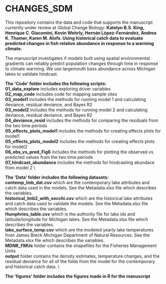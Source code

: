 # CHANGES_SDM


This repository contains the data and code that supports the manuscript currently under review at Global Change Biology: **Katelyn B.S. King, Henrique C. Giacomini, Kevin Wehrly, Hernán López-Fernández, Andrea K. Thomer, Karen M. Alofs.
Using historical catch data to evaluate predicted changes in fish relative abundance in response to a warming climate.**  

The manuscript investigates if models built using spatial environmental gradients can reliably predict population changes through time in response to climate warming. We use largemouth bass abundance across Michigan lakes to validate hindcast. 


**The 'Code' folder includes the following scripts:** \
**01_data_explore** includes exploring driver variables \
**02_map_code** includes code for mapping sample sites \
**03_model1** includes the methods for running model 1 and calculating deviance,  residual deviance, and Bayes R2 \
**03_model2** includes the methods for running model 2 and calculating deviance,  residual deviance, and Bayes R2 \
**04_deviance_resid** includes the methods for comparing the residuals from the two time periods \
**05_effects_plots_model1** includes the methods for creating effects plots for model1 \
**05_effects_plots_model2** includes the methods for creating effects plots for model2 \
**06_obs_vs_pred_Fig6** includes the methods for plotting the observed vs predicted values from the two time periods \
**07_hindcast_abundance** includes the methods for hindcasting abundace from model 2 \


**The 'Data' folder includes the following datasets:** \
**contemp_lmb_dat.csv** which are the contemporary lake attributes and catch data used in the models. See the Metadata.xlsx file which describes the variables. \
**historical_lmb2_with_secchi.csv** which are the historical lake attributes and catch data used to validate the models. See the Metadata.xlsx file which describes the variables.  \
**Humphries_table.csv** which is the authority file for lake ids and latitude/longitude for Michigan lakes. See the Metadata.xlsx file which describes the variables. \
**lake_surface_temp.csv** which are the modeled yearly lake temperatures from James Breck Michigan Department of Natural Resources. See the Metadata.xlsx file which describes the variables. \
**MDNR_FMUs** folder contains the shapefiles for the Fisheries Management Units \
**output** folder contains the density estimates, temperature changes, and the residual deviance for all of the folds from the model for the contemporary and historical catch data. \

**The 'figures' folder includes the figures made in R for the manuscript**
